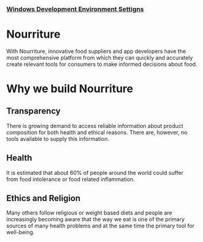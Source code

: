 ### [Windows Development Environment Settigns](https://github.com/zhenghongzhi/Nourriture/wiki/Window%E4%B8%8B%E5%BC%80%E5%8F%91%E7%8E%AF%E5%A2%83%E9%85%8D%E7%BD%AE)

Nourriture
==========
With Nourriture, innovative food suppliers and app developers have the most comprehensive platform from which they can quickly and accurately create relevant tools for consumers to make informed decisions about food.

Why we build Nourriture
===
Transparency
---
There is growing demand to access reliable information about product composition for both health and ethical reasons. There are, however, no tools available to supply this information.

Health
---
It is estimated that about 60% of people around the world could suffer from food intolerance or food related inflammation.

Ethics and Religion
---
Many others follow religious or weight based diets and people are increasingly becoming aware that the way we eat is one of the primary sources of many health problems and at the same time the primary tool for well-being.